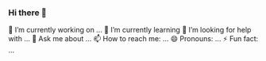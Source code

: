 ### Hi there 👋
🔭 I’m currently working on ...
🌱 I’m currently learning 
🤔 I’m looking for help with ...
💬 Ask me about ...
📫 How to reach me: ...
😄 Pronouns: ...
⚡ Fun fact: ...

<!--
**xenia155/xenia155** is a ✨ _special_ ✨ repository because its `README.md` (this file) appears on your GitHub profile.

Here are some ideas to get you started:

- 🔭 I’m currently working on ...
- 🌱 I’m currently learning 
- 🤔 I’m looking for help with ...
- 💬 Ask me about ...
- 📫 How to reach me: ...
- 😄 Pronouns: ...
- ⚡ Fun fact: ...
-->
